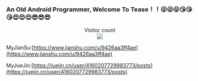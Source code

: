 ### An Old Android Programmer, Welcome To Tease！！😜😜😜😘😘😘😍😍😍😎😎😎

<p align="center"> 
  Visitor count<br>
  <img src="https://profile-counter.glitch.me/woshiluoyong/count.svg" />
</p>

MyJianSu:[https://www.jianshu.com/u/9426aa3ff4ae](https://www.jianshu.com/u/9426aa3ff4ae)

MyJueJin:[https://juejin.cn/user/4160207729983773/posts](https://juejin.cn/user/4160207729983773/posts)
